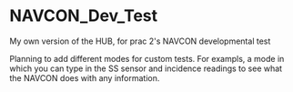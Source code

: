 # NAVCON_Dev_Test

My own version of the HUB, for prac 2's NAVCON developmental test

Planning to add different modes for custom tests. For exampls, a mode in which 
you can type in the SS sensor and incidence readings to see what the 
NAVCON does with any information.
